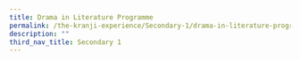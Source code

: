 ```yaml
---
title: Drama in Literature Programme
permalink: /the-kranji-experience/Secondary-1/drama-in-literature-programme/
description: ""
third_nav_title: Secondary 1
---
```

